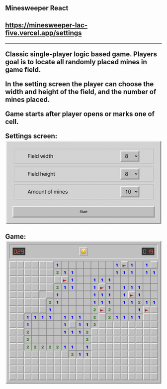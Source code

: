 <h2> Minesweeper React<h2>

https://minesweeper-lac-five.vercel.app/settings

---
Classic single-player logic based game. Players goal is to locate all randomly placed mines in game field.

In the setting screen the player can choose the width and height of the field, and the number of mines placed.

Game starts after player opens or marks one of cell.

Settings screen:
![settings](./src/assets/screen-settings.png)

Game:
![settings](./src/assets/screen-game.png)

